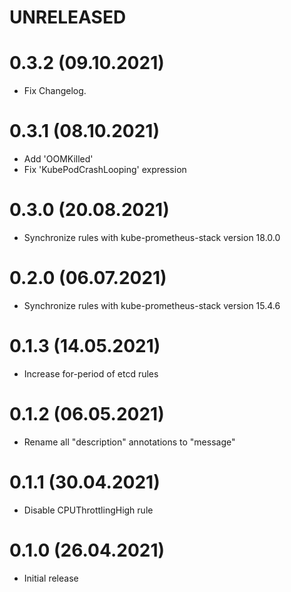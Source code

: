 # UNRELEASED

# 0.3.2 (09.10.2021)
- Fix Changelog.

# 0.3.1 (08.10.2021)
- Add 'OOMKilled'
- Fix 'KubePodCrashLooping' expression

# 0.3.0 (20.08.2021)
- Synchronize rules with kube-prometheus-stack version 18.0.0

# 0.2.0 (06.07.2021)
- Synchronize rules with kube-prometheus-stack version 15.4.6

# 0.1.3 (14.05.2021)
- Increase for-period of etcd rules

# 0.1.2 (06.05.2021)
- Rename all "description" annotations to "message"

# 0.1.1 (30.04.2021)
- Disable CPUThrottlingHigh rule

# 0.1.0 (26.04.2021)
- Initial release
